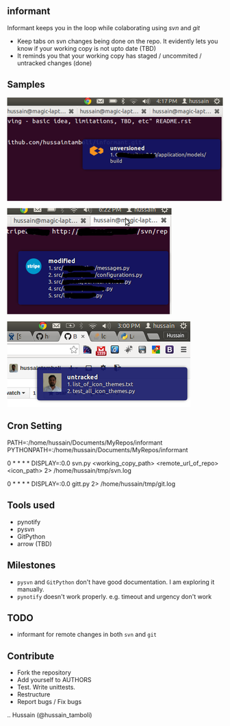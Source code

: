 informant
---------
Informant keeps you in the loop while colaborating using *svn* and *git*
- Keep tabs on svn changes being done on the repo. It evidently lets you know if your working copy is not upto date (TBD)
- It reminds you that your working copy has staged / uncommited / untracked changes (done)

Samples
-------
![sample output for files with status ?](https://github.com/hussaintamboli/informant/raw/master/screenshots/sample_output_unversioned.png "sample output for files with status ?")

![sample output for files with status ?](https://github.com/hussaintamboli/informant/raw/master/screenshots/sample_output_python_codebase.png
 "sample output for files with status U")

![sample output for git?](https://github.com/hussaintamboli/informant/raw/master/screenshots/git_informant_screenshot.png "sample output for git?")

Cron Setting
------------
PATH=<your path>:/home/hussain/Documents/MyRepos/informant
PYTHONPATH=<your python path>:/home/hussain/Documents/MyRepos/informant

0 * * * * DISPLAY=:0.0 svn.py <working_copy_path> <remote_url_of_repo> <icon_path> 2> /home/hussain/tmp/svn.log

0 * * * * DISPLAY=:0.0 gitt.py 2> /home/hussain/tmp/git.log

Tools used
----------
- pynotify
- pysvn
- GitPython
- arrow (TBD)

Milestones
----------
- `pysvn` and `GitPython` don't have good documentation. I am exploring it manually.
- `pynotify` doesn't work properly. e.g. timeout and urgency don't work

TODO
----
- informant for remote changes in both `svn` and `git`

Contribute
----------
- Fork the repository
- Add yourself to AUTHORS
- Test. Write unittests. 
- Restructure
- Report bugs / Fix bugs

..
Hussain (@hussain_tamboli)
